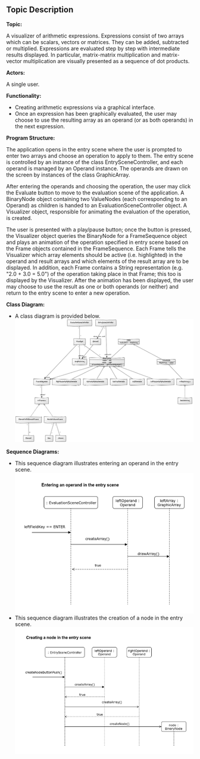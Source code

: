 ## Topic Description

**Topic:**

A visualizer of arithmetic expressions. Expressions consist of two arrays which can be scalars, vectors or matrices. They can be added, subtracted or multiplied. Expressions are evaluated step by step with intermediate results displayed. In particular, matrix-matrix multiplication and matrix-vector multiplication are visually presented as a sequence of dot products.

**Actors:**

A single user.

**Functionality:**
* Creating arithmetic expressions via a graphical interface.
* Once an expression has been graphically evaluated, the user may choose to use the resulting array as an operand (or as both operands) in the next expression.

**Program Structure:**

The application opens in the entry scene where the user is prompted to enter two arrays and choose an operation to apply to them. The entry scene is controlled by an instance of the class EntrySceneController, and each operand is managed by an Operand instance. The operands are drawn on the screen by instances of the class GraphicArray.

After entering the operands and choosing the operation, the user may click the Evaluate button to move to the evaluation scene of the application. A BinaryNode object containing two ValueNodes (each corresponding to an Operand) as children is handed to an EvaluationSceneController object. A Visualizer object, responsible for animating the evaluation of the operation, is created.

The user is presented with a play/pause button; once the button is pressed, the Visualizer object queries the BinaryNode for a FrameSequence object and plays an animation of the operation specified in entry scene based on the Frame objects contained in the FrameSequence. Each Frame tells the Visualizer which array elements should be active (i.e. highlighted) in the operand and result arrays and which elements of the result array are to be displayed. In addition, each Frame contains a String representation (e.g. "2.0 + 3.0 = 5.0") of the operation taking place in that Frame; this too is displayed by the Visualizer. After the animation has been displayed, the user may choose to use the result as one or both operands (or neither) and return to the entry scene to enter a new operation.

**Class Diagram:**
* A class diagram is provided below.
![Alt Class Diagram](ClassDiagram.png "Class Diagram")

**Sequence Diagrams:**
* This sequence diagram illustrates entering an operand in the entry scene.
![Alt Sequence Diagram](SequenceDiagramEnterOperand.png "Sequence Diagram")
* This sequence diagram illustrates the creation of a node in the entry scene.
![Alt Sequence Diagram](SequenceDiagramCreateNode.png "Sequence Diagram")
